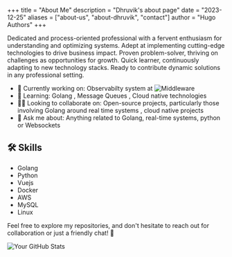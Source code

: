 +++
title = "About Me"
description = "Dhruvik's about page"
date = "2023-12-25"
aliases = ["about-us", "about-dhruvik", "contact"]
author = "Hugo Authors"
+++

Dedicated and process-oriented professional with a fervent enthusiasm for understanding and optimizing systems. Adept at implementing cutting-edge technologies to drive business impact. Proven problem-solver, thriving on challenges as opportunities for growth. Quick learner, continuously adapting to new technology stacks. Ready to contribute dynamic solutions in any professional setting.


- 🔧 Currently working on: Observabilty system at ![Middleware](https://middleware.io) 
- 🌱 Learning: Golang , Message Queues , Cloud native technologies
- 👯‍♂️ Looking to collaborate on: Open-source projects, particularly those involving Golang around real time systems , cloud native projects
- 💬 Ask me about: Anything related to Golang, real-time systems, python or Websockets

## 🛠️ Skills 

- Golang
- Python
- Vuejs
- Docker
- AWS
- MySQL
- Linux

Feel free to explore my repositories, and don't hesitate to reach out for collaboration or just a friendly chat! 🌟

![Your GitHub Stats](https://github-readme-stats.vercel.app/api?username=DhruvikDonga&theme=transparent&show_icons=true&hide=prs,issues,contribs)


